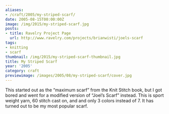 ```yaml
---
aliases:
- /craft/2005/my-striped-scarf/
date: 2005-08-15T00:00:00Z
image: /img/2015/my-striped-scarf.jpg
posts:
- title: Ravelry Project Page
  url: http://www.ravelry.com/projects/brianwisti/joels-scarf
tags:
- knitting
- scarf
thumbnail: /img/2015/my-striped-scarf-thumbnail.jpg
title: My Striped Scarf
year: '2005'
category: craft
previewimage: /images/2005/08/my-striped-scarf/cover.jpg
---
```

This started out as the “maximum scarf” from the Knit Stitch book, but I got bored and went for a modified version of “Joel’s Scarf” instead. This is sport weight yarn, 60 stitch cast on, and and only 3 colors instead of 7. It has turned out to be my most popular scarf.
